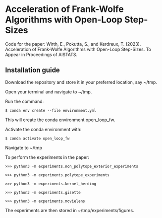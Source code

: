 # Acceleration of Frank-Wolfe Algorithms with Open-Loop Step-Sizes

Code for the paper:
Wirth, E., Pokutta, S., and Kerdreux, T. (2023). Acceleration of Frank-Wolfe Algorithms with Open-Loop Step-Sizes. To Appear in Proceedings of AISTATS.


## Installation guide

Download the repository and store it in your preferred location, say ~/tmp.

Open your terminal and navigate to ~/tmp.

Run the command:
```shell script
$ conda env create --file environment.yml
```

This will create the conda environment open_loop_fw.

Activate the conda environment with:
```shell script
$ conda activate open_loop_fw
```
Navigate to ~/tmp

To perform the experiments in the paper:

```python3 script
>>> python3 -m experiments.non_polytope_exterior_experiments
```
```python3 script
>>> python3 -m experiments.polytope_experiments
```
```python3 script
>>> python3 -m experiments.kernel_herding
```
```python3 script
>>> python3 -m experiments.gisette
```
```python3 script
>>> python3 -m experiments.movielens
```



The experiments are then stored in ~/tmp/experiments/figures.